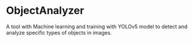 # ObjectAnalyzer
 A tool with Machine learning and  training with  YOLOv5 model to detect and analyze specific types of objects in images.
